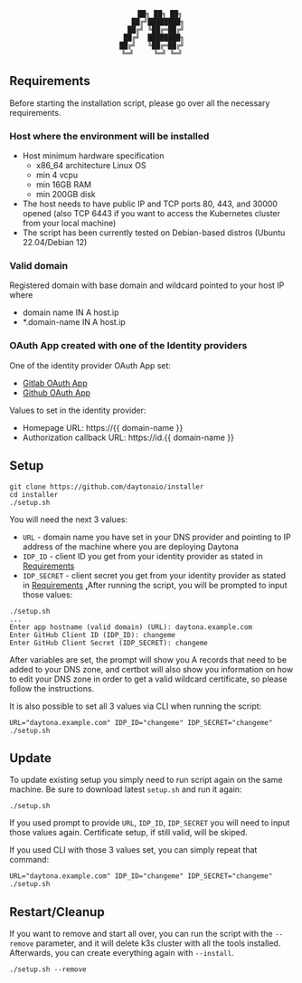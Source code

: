 <div align="center">

```
    ██╗ ██╗ ██╗
   ██╔╝████████╗
  ██╔╝ ╚██╔═██╔╝
 ██╔╝  ████████╗
██╔╝   ╚██╔═██╔╝
╚═╝     ╚═╝ ╚═╝
```
</div>

## Requirements

Before starting the installation script, please go over all the necessary requirements.

### Host where the environment will be installed

* Host minimum hardware specification
    * x86_64 architecture Linux OS
    * min 4 vcpu
    * min 16GB RAM
    * min 200GB disk
* The host needs to have public IP and TCP ports 80, 443, and 30000 opened (also TCP 6443 if you want to access the Kubernetes cluster from your local machine)
* The script has been currently tested on Debian-based distros (Ubuntu 22.04/Debian 12)

### Valid domain
Registered domain with base domain and wildcard pointed to your host IP where
* domain name IN A host.ip
* *.domain-name IN A host.ip

### OAuth App created with one of the Identity providers
One of the identity provider OAuth App set:
* [Gitlab OAuth App](https://docs.gitlab.com/ee/integration/oauth_provider.html)
* [Github OAuth App](https://docs.github.com/en/apps/oauth-apps/building-oauth-apps/creating-an-oauth-app)

Values to set in the identity provider:
* Homepage URL: https://{{ domain-name }}
* Authorization callback URL: https://id.{{ domain-name }}

## Setup

```
git clone https://github.com/daytonaio/installer
cd installer
./setup.sh
```
You will need the next 3 values:

* `URL` - domain name you have set in your DNS provider and pointing to IP address of the machine where you are deploying Daytona
* `IDP_ID` - client ID you get from your identity provider as stated in [Requirements](#requirements)
* `IDP_SECRET` - client secret you get from your identity provider as stated in [Requirements](#requirements)
̨̨̨
After running the script, you will be prompted to input those values:
```
./setup.sh
...
Enter app hostname (valid domain) (URL): daytona.example.com
Enter GitHub Client ID (IDP_ID): changeme
Enter GitHub Client Secret (IDP_SECRET): changeme
```
After variables are set, the prompt will show you A records that need to be added to your DNS zone, and certbot will also show you information on how to edit your DNS zone in order to get a valid wildcard certificate, so please follow the instructions.

It is also possible to set all 3 values via CLI when running the script:
```
URL="daytona.example.com" IDP_ID="changeme" IDP_SECRET="changeme" ./setup.sh
```

## Update

To update existing setup you simply need to run script again on the same machine. Be sure to download latest `setup.sh` and run it again:

```
./setup.sh
```

If you used prompt to provide `URL`, `IDP_ID`, `IDP_SECRET` you will need to input those values again. Certificate setup, if still valid, will be skiped.

If you used CLI with those 3 values set, you can simply repeat that command:
```
URL="daytona.example.com" IDP_ID="changeme" IDP_SECRET="changeme" ./setup.sh
```

## Restart/Cleanup

If you want to remove and start all over, you can run the script with the `--remove` parameter, and it will delete k3s cluster with all the tools installed. Afterwards, you can create everything again with `--install`.

```
./setup.sh --remove
```
